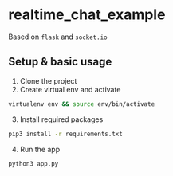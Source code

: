 # realtime_chat_example
Based on `flask` and `socket.io`

## Setup & basic usage
1. Clone the project
2. Create virtual env and activate
```bash
virtualenv env && source env/bin/activate
```
3. Install required packages
```bash
pip3 install -r requirements.txt
```
4. Run the app 
```bash
python3 app.py
```
